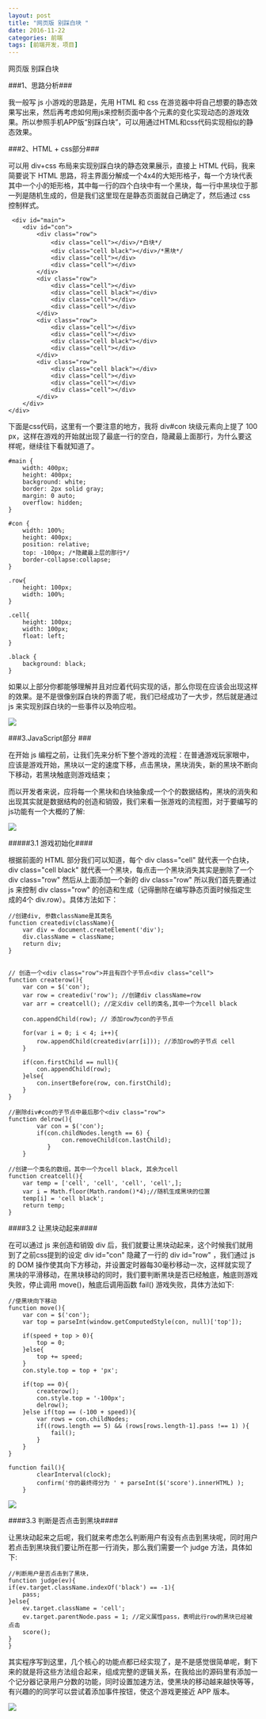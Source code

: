 ```yaml
---
layout: post
title: "网页版 别踩白块 "
date: 2016-11-22
categories: 前端
tags: [前端开发，项目]
---
```


网页版 别踩白块

<!-- more -->

###1、思路分析###

我一般写 js 小游戏的思路是，先用 HTML 和 css 在游览器中将自己想要的静态效果写出来，然后再考虑如何用js来控制页面中各个元素的变化实现动态的游戏效果。所以参照手机APP版“别踩白块”，可以用通过HTML和css代码实现相似的静态效果。

###2、HTML + css部分###

可以用 div+css 布局来实现别踩白块的静态效果展示，直接上 HTML 代码，我来简要说下 HTML 思路，将主界面分解成一个4x4的大矩形格子，每一个方块代表其中一个小的矩形格，其中每一行的四个白块中有一个黑块，每一行中黑块位于那一列是随机生成的，但是我们这里现在是静态页面就自己确定了，然后通过 css 控制样式。

     <div id="main">
        <div id="con">
            <div class="row">
                <div class="cell"></div>/*白块*/
                <div class="cell black"></div>/*黑块*/
                <div class="cell"></div>
                <div class="cell"></div>
            </div>
            <div class="row">
                <div class="cell"></div>
                <div class="cell black"></div>
                <div class="cell"></div>
                <div class="cell"></div>
            </div>
            <div class="row">
                <div class="cell"></div>
                <div class="cell"></div>
                <div class="cell black"></div>
                <div class="cell"></div>
            </div>
            <div class="row">
                <div class="cell black"></div>
                <div class="cell"></div>
                <div class="cell"></div>
                <div class="cell"></div>
            </div>
        </div>
    </div>

下面是css代码，这里有一个要注意的地方，我将 div#con 块级元素向上提了 100 px，这样在游戏的开始就出现了最底一行的空白，隐藏最上面那行，为什么要这样呢，继续往下看就知道了。

    #main {
        width: 400px;
        height: 400px;
        background: white;
        border: 2px solid gray;
        margin: 0 auto;
        overflow: hidden;
    }

    #con {
        width: 100%;
        height: 400px;
        position: relative;
        top: -100px; /*隐藏最上层的那行*/
        border-collapse:collapse;
    }

    .row{
        height: 100px;
        width: 100%;
    }

    .cell{
        height: 100px;
        width: 100px;
        float: left;
    }

    .black {
        background: black;
    }

如果以上部分你都能够理解并且对应着代码实现的话，那么你现在应该会出现这样的效果。是不是很像别踩白块的界面了呢，我们已经成功了一大步，然后就是通过 js 来实现别踩白块的一些事件以及响应啦。

![](http://obzqtmk2d.bkt.clouddn.com/userid50185labid945time1430279605215.png)

###3.JavaScript部分 ###

在开始 js 编程之前，让我们先来分析下整个游戏的流程：在普通游戏玩家眼中，应该是游戏开始，黑块以一定的速度下移，点击黑块，黑块消失，新的黑块不断向下移动，若黑块触底则游戏结束；

而以开发者来说，应将每一个黑块和白块抽象成一个个的数据结构，黑块的消失和出现其实就是数据结构的创造和销毁，我们来看一张游戏的流程图，对于要编写的js功能有一个大概的了解:

![](http://obzqtmk2d.bkt.clouddn.com/%E6%B5%81%E7%A8%8B%E5%9B%BE.png)

#####3.1 游戏初始化####

根据前面的 HTML 部分我们可以知道，每个 div class="cell" 就代表一个白块，div class="cell black" 就代表一个黑块，每点击一个黑块消失其实是删除了一个 div class="row" 然后从上面添加一个新的 div class="row" 所以我们首先要通过 js 来控制 div class="row" 的创造和生成（记得删除在编写静态页面时候指定生成的4个 div.row）。具体方法如下：

    //创建div, 参数className是其类名
    function creatediv(className){
        var div = document.createElement('div');
        div.className = className;
        return div;
    }


    // 创造一个<div class="row">并且有四个子节点<div class="cell">
    function createrow(){
        var con = $('con');
        var row = creatediv('row'); //创建div className=row
        var arr = creatcell(); //定义div cell的类名,其中一个为cell black

        con.appendChild(row); // 添加row为con的子节点

        for(var i = 0; i < 4; i++){
            row.appendChild(creatediv(arr[i])); //添加row的子节点 cell
        }

        if(con.firstChild == null){
            con.appendChild(row);
        }else{
            con.insertBefore(row, con.firstChild);
        }
    }

    //删除div#con的子节点中最后那个<div class="row">    
    function delrow(){
            var con = $('con');
            if(con.childNodes.length == 6) {
                   con.removeChild(con.lastChild);
               }
        }    

    //创建一个类名的数组，其中一个为cell black, 其余为cell
    function creatcell(){
        var temp = ['cell', 'cell', 'cell', 'cell',];
        var i = Math.floor(Math.random()*4);//随机生成黑块的位置
        temp[i] = 'cell black';
        return temp;
    }

####3.2 让黑块动起来####

在可以通过 js 来创造和销毁 div 后，我们就要让黑块动起来，这个时候我们就用到了之前css提到的设定 div id="con" 隐藏了一行的  div id="row" ，我们通过 js 的 DOM 操作使其向下方移动，并设置定时器每30毫秒移动一次，这样就实现了黑块的平滑移动，在黑块移动的同时，我们要判断黑块是否已经触底，触底则游戏失败，停止调用 move()，触底后调用函数 fail() 游戏失败，具体方法如下:

    //使黑块向下移动    
    function move(){
        var con = $('con');
        var top = parseInt(window.getComputedStyle(con, null)['top']);

        if(speed + top > 0){
            top = 0;
        }else{
            top += speed;
        }            
        con.style.top = top + 'px';

        if(top == 0){
            createrow();
            con.style.top = '-100px';
            delrow();
        }else if(top == (-100 + speed)){
            var rows = con.childNodes;
            if((rows.length == 5) && (rows[rows.length-1].pass !== 1) ){
                fail();
            }
        }
    }

    function fail(){
            clearInterval(clock);
            confirm('你的最终得分为 ' + parseInt($('score').innerHTML) );
        }
![](http://obzqtmk2d.bkt.clouddn.com/userid50185labid945time1430814047634.png)

####3.3 判断是否点击到黑块####

让黑块动起来之后呢，我们就来考虑怎么判断用户有没有点击到黑块呢，同时用户若点击到黑块我们要让所在那一行消失，那么我们需要一个 judge 方法，具体如下:

    //判断用户是否点击到了黑块，
    function judge(ev){
    if(ev.target.className.indexOf('black') == -1){
        pass;
    }else{
        ev.target.className = 'cell';
        ev.target.parentNode.pass = 1; //定义属性pass，表明此行row的黑块已经被点击
        score();
    }
    }

其实程序写到这里，几个核心的功能点都已经实现了，是不是感觉很简单呢，剩下来的就是将这些方法组合起来，组成完整的逻辑关系，在我给出的源码里有添加一个记分器记录用户分数的功能，同时设置加速方法，使黑块的移动越来越快等等，有兴趣的的同学可以尝试着添加事件按钮，使这个游戏更接近 APP 版本。

![](http://obzqtmk2d.bkt.clouddn.com/userid50185labid945time1430813599037.png)

